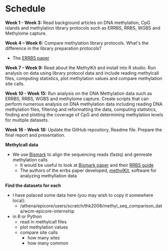 # Schedule

**Week 1 - Week 3:** Read background articles on DNA methylation, CpG islands and methylation library protocols such as ERRBS, RRBS, WGBS and Methylome capture.

**Week 4 – Week 6:** Compare methylation library protocols. What's the difference in the library preparation protocols?
- The [ERRBS paper](http://journals.plos.org/plosgenetics/article?id=10.1371/journal.pgen.1002781)

**Week 7 – Week 9:** Read about the MethylKit and install into R studio. Run analysis on data using library protocol data and include reading methylcall files, computing statistics, plot methylation values and compare methylation site calls.

**Week 10 - Week 15:** Run analysis on the DNA Methylation data such as ERRBS, RRBS, WGBS and methylome capture. Create scripts that can perform numerous analysis on DNA methylation data including reading DNA methylation files, filtering and reformatting the data, computing statistics, finding and plotting the coverage of CpG and determining methylation levels for multiple datasets.

**Week 16 - Week 18:** Update the GitHub repository, Readme file. Prepare the final report and presentation. 

**Methylcall data**
- We use [Bismark](https://www.bioinformatics.babraham.ac.uk/projects/bismark/) to align the sequencing reads (fastq) and genreate methylation calls
  - It would be useful to look at [Bismark paper](https://academic.oup.com/bioinformatics/article/27/11/1571/216956) and their [RRBS guide](https://github.com/FelixKrueger/TrimGalore/blob/master/Docs/RRBS_Guide.pdf)
  - The authors of the errbs paper developed, [methylKit](https://www.ncbi.nlm.nih.gov/pmc/articles/PMC3491415/), software for analyzing methyllation data

**Find the datasets for each**
- I have palaced some data here (you may wish to copy it somewhere local):
  - /athena/epicore/users/scratch/thk2008/methyl_seq_comparison_data/wcm-epicore-internship
- in R or Python
  - read in methylcall files
  - plot methylation values
  - compare site calls
    - how many sites
    - how many common

